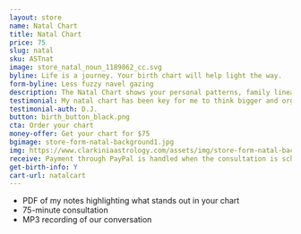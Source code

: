 ```yaml
---
layout: store
name: Natal Chart
title: Natal Chart
price: 75
slug: natal
sku: ASTnat
image: store_natal_noun_1189862_cc.svg
byline: Life is a journey. Your birth chart will help light the way.
form-byline: Less fuzzy navel gazing
description: The Natal Chart shows your personal patterns, family lineage and how your actions impact the way you create your destiny.
testimonial: My natal chart has been key for me to think bigger and organize my action items. Regina is very intuitive and loves to vibe with people to help them develop.
testimonial-auth: D.J.
button: birth_button_black.png
cta: Order your chart
money-offer: Get your chart for $75
bgimage: store-form-natal-background1.jpg
img: https://www.clarkiniaastrology.com/assets/img/store-form-natal-background1.jpg
receive: Payment through PayPal is handled when the consultation is scheduled. $75 covers both the time I take before our session to study your chart, as well as the actual consultation itself. You will receive your chart by email one hour prior to your consultation. You will receive a link to the MP3 recording immediately after the consultation.
get-birth-info: Y
cart-url: natalcart
---
```

<!-- STORE -->
- PDF of my notes highlighting what stands out in your chart
- 75-minute consultation
- MP3 recording of our conversation
